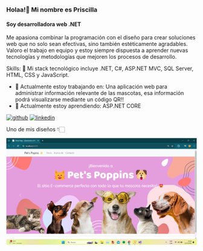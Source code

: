 ### Holaa!👋 Mi nombre es Priscilla
#### Soy desarrolladora web  .NET
Me apasiona combinar la programación con el diseño para crear soluciones web que no solo sean efectivas, sino también estéticamente agradables. Valoro el trabajo en equipo y estoy siempre dispuesta a aprender nuevas tecnologías y metodologías que mejoren los procesos de desarrollo.

Skills: 🌱 Mi stack tecnológico incluye .NET, C#, ASP.NET MVC, SQL Server, HTML, CSS y JavaScript.

- 🔭 Actualmente estoy trabajando en: Una aplicación web para administrar información relevante de las mascotas, esa información podrá visualizarse mediante un código QR!! 
- 🌱 Actualmente estoy aprendiendo: ASP.NET CORE

[<img src='https://cdn.jsdelivr.net/npm/simple-icons@3.0.1/icons/github.svg' alt='github' height='40'>](https://github.com/Undefined2624)  [<img src='https://cdn.jsdelivr.net/npm/simple-icons@3.0.1/icons/linkedin.svg' alt='linkedin' height='40'>](https://www.linkedin.com/in/PriscillaCabaasVega/)  

Uno de mis diseños 👇🏻

![Soy desarrolladora web  .NET](https://github.com/Undefined2624/image/blob/main/popins.png)


